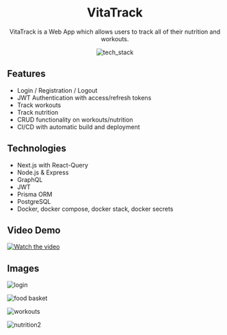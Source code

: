 <div align="center">
<h1>VitaTrack</h1>
<p>VitaTrack is a Web App which allows users to track all of their nutrition and workouts.</p>

![tech_stack](https://user-images.githubusercontent.com/59027997/199288012-f371dba8-aa38-41bd-a08d-322b3899e37d.png)
</div>

<div>
<h2>Features</h2>
<ul>
  <li>Login / Registration / Logout</li>
  <li>JWT Authentication with access/refresh tokens</li>
  <li>Track workouts</li>
  <li>Track nutrition</li>
  <li>CRUD functionality on workouts/nutrition</li>
  <li>CI/CD with automatic build and deployment</li>
</ul>
</div>
<div>
<h2>Technologies</h2>
<ul>
  <li>Next.js with React-Query</li>
  <li>Node.js & Express</li>
  <li>GraphQL</li>
  <li>JWT</li>
  <li>Prisma ORM</li>
  <li>PostgreSQL</li>
  <li>Docker, docker compose, docker stack, docker secrets</li>
</ul>
</div>

<h2>Video Demo</h2>

[![Watch the video](https://user-images.githubusercontent.com/59027997/199286838-183c2728-f6c4-411c-b286-fd4a221017a4.png)](https://user-images.githubusercontent.com/59027997/199287248-f8251a3d-acc6-4647-a3e2-81497f4a3a95.mp4)
</div>

<h2>Images</h2>

![login](https://user-images.githubusercontent.com/59027997/199286838-183c2728-f6c4-411c-b286-fd4a221017a4.png)

![food basket](https://user-images.githubusercontent.com/59027997/199286895-203b3997-c40f-450b-b724-91fefc06b09e.png)

![workouts](https://user-images.githubusercontent.com/59027997/199286936-c013374a-0f5a-421a-bb54-92b4f87dd13a.png)

![nutrition2](https://user-images.githubusercontent.com/59027997/199287171-036f0ec6-2862-4a57-9e9c-8d76dcb6ea03.png)
</div>
